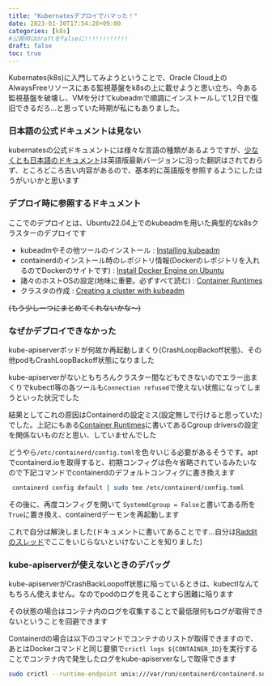 ```yaml
---
title: "Kubernatesデプロイでハマった！"
date: 2023-01-30T17:54:28+09:00
categories: [k8s]
#公開時はdraftをfalseに!!!!!!!!!!!!
draft: false
toc: true
---
```


Kubernates(k8s)に入門してみようということで、Oracle Cloud上のAlwaysFreeリソースにある監視基盤をk8sの上に載せようと思い立ち、今ある監視基盤を破壊し、VMを分けてkubeadmで順調にインストールして1,2日で復旧できるだろ...と思っていた時期が私にもありました。

### 日本語の公式ドキュメントは見ない
kubernatesの公式ドキュメントには様々な言語の種類があるようですが、[少なくとも日本語のドキュメント](https://kubernetes.io/ja/docs/home/)は英語版最新バージョンに沿った翻訳はされておらず、ところどころ古い内容があるので、基本的に英語版を参照するようにしたほうがいいかと思います

### デプロイ時に参照するドキュメント
ここでのデプロイとは、Ubuntu22.04上でのkubeadmを用いた典型的なk8sクラスターのデプロイです

- kubeadmやその他ツールのインストール : [Installing kubeadm](https://kubernetes.io/docs/setup/production-environment/tools/kubeadm/install-kubeadm/)
- containerdのインストール時のレポジトリ情報(Dockerのレポジトリを入れるのでDockerのサイトです) : [Install Docker Engine on Ubuntu](https://docs.docker.com/engine/install/ubuntu/)
- 諸々のホストOSの設定(地味に重要。必ずすべて読む) : [Container Runtimes](https://kubernetes.io/docs/setup/production-environment/container-runtimes/)
- クラスタの作成 : [Creating a cluster with kubeadm](https://kubernetes.io/docs/setup/production-environment/tools/kubeadm/create-cluster-kubeadm/)

~~(もう少し一つにまとめてくれないかな〜)~~

### なぜかデプロイできなかった
kube-apiserverポッドが何故か再起動しまくり(CrashLoopBackoff状態)、その他podもCrashLoopBackoff状態になりました

kube-apiserverがないともちろんクラスター間などもできないのでエラー出まくりでkubectl等の各ツールも`Connection refused`で使えない状態になってしまうといった状況でした

結果としてこれの原因はContainerdの設定ミス(設定無しで行けると思っていた)でした。上記にもある[Container Runtimes](https://kubernetes.io/docs/setup/)に書いてあるCgroup driversの設定を関係ないものだと思い、していませんでした

どうやら`/etc/containerd/config.toml`を色々いじる必要があるそうです。aptでcontainerd.ioを取得すると、初期コンフィグは色々省略されているみたいなので下記コマンドでcontainerdのデフォルトコンフィグに書き換えます
```bash
 containerd config default | sudo tee /etc/containerd/config.toml
```
その後に、再度コンフィグを開いて `SystemdCgroup = False`と書いてある所を`True`に置き換え、containerdデーモンを再起動します

これで自分は解決しました(ドキュメントに書いてあることです...自分は[Radditのスレッド](https://www.reddit.com/r/kubernetes/comments/wor4kb/k8s_on_debian_bullseye_all_control_plane/)でここをいじらないといけないことを知りました)

### kube-apiserverが使えないときのデバッグ
kube-apiserverがCrashBackLoopoff状態に陥っているときは、kubectlなんてもちろん使えません。なのでpodのログを見ることすら困難に陥ります

その状態の場合はコンテナ内のログを収集することで最低限何もログが取得できないということを回避できます

Containerdの場合は以下のコマンドでコンテナのリストが取得できますので、あとはDockerコマンドと同じ要領で`crictl logs ${CONTAINER_ID}`を実行することでコンテナ内で発生したログをkube-apiserverなしで取得できます

```bash
sudo crictl --runtime-endpoint unix:///var/run/containerd/containerd.sock ps -a
```